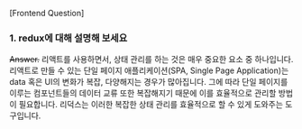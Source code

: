 [Frontend Question]

### 1. redux에 대해 설명해 보세요

~~Answer.~~
리액트를 사용하면서, 상태 관리를 하는 것은 매우 중요한 요소 중 하나입니다. 리액트로 만들 수 있는 단일 페이지 애플리케이션(SPA, Single Page Application)는 data 혹은 UI의 변화가 복잡, 다양해지는 경우가 많아집니다. 그에 따라 단일 페이지를 이루는 컴포넌트들의 데이터 교류 또한 복잡해지기 때문에 이를 효율적으로 관리할 방법이 필요합니다. 리덕스는 이러한 복잡한 상태 관리를 효율적으로 할 수 있게 도와주는 도구입니다.
